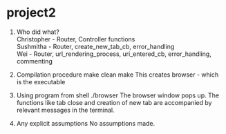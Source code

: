 # project2

1. Who did what?            
Christopher - Router, Controller functions      
Sushmitha - Router, create_new_tab_cb, error_handling     
Wei - Router, url_rendering_process, uri_entered_cb, error_handling, commenting     

2. Compilation procedure
make clean
make
This creates browser - which is the executable

3. Using program from shell
./browser
The browser window pops up. The functions like tab close and creation of new tab are accompanied by relevant messages in the terminal.

4. Any explicit assumptions
No assumptions made.
